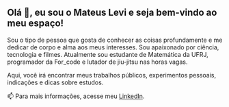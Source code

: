 Olá 👋, eu sou o Mateus Levi e seja bem-vindo ao meu espaço!
----------------------------
Sou o tipo de pessoa que gosta de conhecer as coisas profundamente e me dedicar de corpo e alma aos meus interesses. Sou apaixonado por ciência, tecnologia e filmes. Atualmente sou estudante de Matemática da UFRJ, programador da For_code e lutador de jiu-jitsu nas horas vagas.

Aqui, você irá encontrar meus trabalhos públicos, experimentos pessoais, indicações e dicas sobre estudos.

📫 Para mais informações, acesse meu [LinkedIn](https://www.linkedin.com/in/mateusmagalhaes/).

<!---
MLevi29/MLevi29 is a ✨ special ✨ repository because its `README.md` (this file) appears on your GitHub profile.
You can click the Preview link to take a look at your changes.
--->
